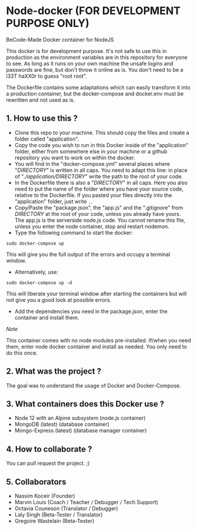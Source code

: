 # Node-docker (FOR DEVELOPMENT PURPOSE ONLY)
BeCode-Made Docker container for NodeJS

This docker is for development purpose. It's not safe to use this in production as
the environment variables are in this repository for everyone to see.
As long as it runs on your own machine the unsafe logins and passwords are
fine, but don't throw it online as is. You don't need to be a l33T haXX0r to
guess "root root". 

The Dockerfile contains some adaptations which can easily transform it into a
production container, but the docker-compose and docker.env must be rewritten
and not used as is. 

## 1. How to use this ?
- Clone this repo to your machine. This should copy the files and create a folder called "application".
- Copy the code you wish to run in this Docker inside of the "application" folder, either from somewhere else in your machine or a github repository you want to work on within the docker.
- You will find in the "docker-compose.yml" several places where "_DIRECTORY_" is written in all caps. You need to adapt this line: in place of "_./application/DIRECTORY_" write the path to the root of your code.
- In the Dockerfile there is also a "_DIRECTORY_" in all caps. Here you also
  need to put the name of the folder where you have your source code, relative
to the Dockerfile. If you pasted your files directly into the "application"
folder, just write  `.`. 
- Copy/Paste the "package.json", the "app.js" and the ".gitignore" from _DIRECTORY_ at the root of your code, unless you already have yours. The app.js is the serverside node.js code. You cannot rename this file, unless you enter the node container, stop and restart nodemon.
- Type the following command to start the docker: 
```
sudo docker-compose up 
```
This will give you the full output of the errors and occupy a terminal window. 
- Alternatively, use:
```
sudo docker-compose up -d
```
This will liberate your terminal window after starting the containers but will not give you a good look at possible errors.

- Add the dependencies you need in the package.json, enter the container and install them.

*Note*

This container comes with no node modules pre-installed. If/when you need them,
enter node docker container and install as needed. You only need to do this once.

## 2. What was the project ?
The goal was to understand the usage of Docker and Docker-Compose.

## 3. What containers does this Docker use ?
- Node 12 with an Alpine subsystem (node.js container)
- MongoDB (latest) (database container)
- Mongo-Express (latest) (database manager container)

## 4. How to collaborate ?
You can pull request the project. ;)

## 5. Collaborators
- Nassim Koceir (Founder)
- Marvin Louis (Coach / Teacher / Debugger / Tech Support)
- Octavia Couneson (Translator / Debugger)
- Laly Singh (Beta-Tester / Translator)
- Gregoire Wastelain (Beta-Tester)
